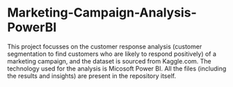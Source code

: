 # Marketing-Campaign-Analysis-PowerBI

This project focusses on the customer response analysis (customer segmentation to find customers who are likely to respond positively) of a marketing campaign, and the dataset is sourced from Kaggle.com. The technology used for the analysis is Micosoft Power BI. All the files (including the results and insights) are present in the repository itself.
